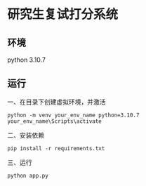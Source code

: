 # 研究生复试打分系统

## 环境
python 3.10.7

## 运行
一、在目录下创建虚拟环境，并激活
```
python -m venv your_env_name python=3.10.7
your_env_name\Scripts\activate
```
二、安装依赖
```
pip install -r requirements.txt
```
三、运行
```
python app.py
```
